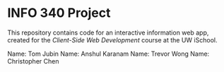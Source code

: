 # INFO 340 Project

This repository contains code for an interactive information web app, created for the _Client-Side Web Development_ course at the UW iSchool.

Name: Tom Jubin
Name: Anshul Karanam
Name: Trevor Wong
Name: Christopher Chen
